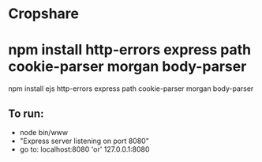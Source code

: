 # Cropshare

npm install http-errors express path cookie-parser morgan body-parser
=======
npm install ejs http-errors express path cookie-parser morgan body-parser

## To run:
- node bin/www
- "Express server listening on port 8080"
- go to: localhost:8080 'or' 127.0.0.1:8080
